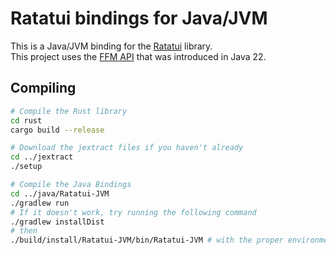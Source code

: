 # Ratatui bindings for Java/JVM

This is a Java/JVM binding for the [Ratatui](https://github.com/ratatui-org/ratatui) library.  
This project uses the [FFM API](https://openjdk.org/jeps/454) that was introduced in Java 22.

## Compiling

```bash
# Compile the Rust library
cd rust
cargo build --release

# Download the jextract files if you haven't already
cd ../jextract
./setup 

# Compile the Java Bindings
cd ../java/Ratatui-JVM
./gradlew run
# If it doesn't work, try running the following command
./gradlew installDist
# then
./build/install/Ratatui-JVM/bin/Ratatui-JVM # with the proper environment variable
```
